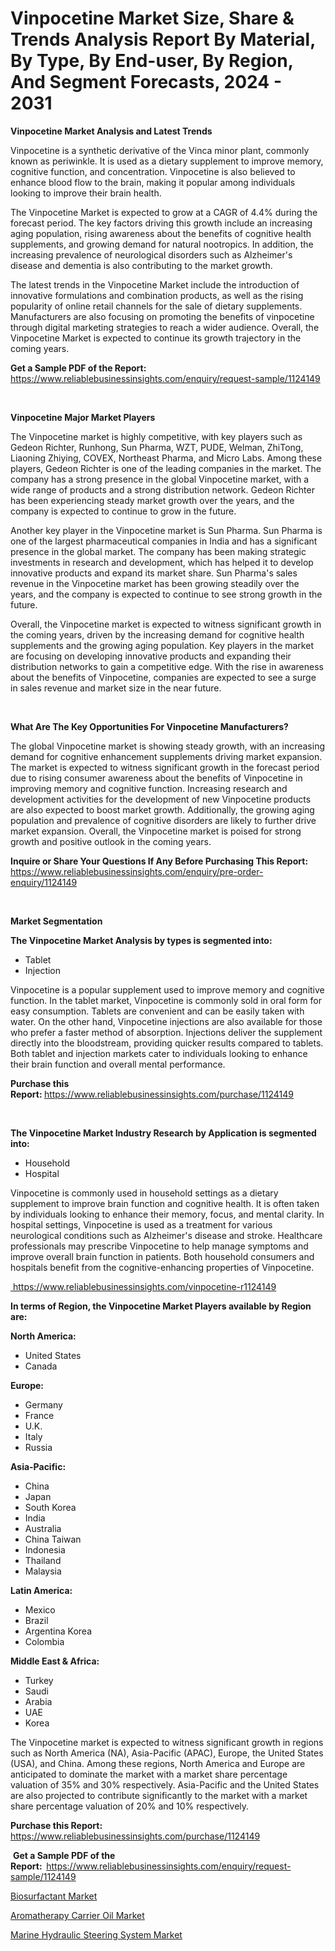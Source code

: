 <p><h1>Vinpocetine Market Size, Share & Trends Analysis Report By Material, By Type, By End-user, By Region, And Segment Forecasts, 2024 - 2031</h1></p><p><strong>Vinpocetine Market Analysis and Latest Trends</strong></p>
<p><p>Vinpocetine is a synthetic derivative of the Vinca minor plant, commonly known as periwinkle. It is used as a dietary supplement to improve memory, cognitive function, and concentration. Vinpocetine is also believed to enhance blood flow to the brain, making it popular among individuals looking to improve their brain health.</p><p>The Vinpocetine Market is expected to grow at a CAGR of 4.4% during the forecast period. The key factors driving this growth include an increasing aging population, rising awareness about the benefits of cognitive health supplements, and growing demand for natural nootropics. In addition, the increasing prevalence of neurological disorders such as Alzheimer's disease and dementia is also contributing to the market growth.</p><p>The latest trends in the Vinpocetine Market include the introduction of innovative formulations and combination products, as well as the rising popularity of online retail channels for the sale of dietary supplements. Manufacturers are also focusing on promoting the benefits of vinpocetine through digital marketing strategies to reach a wider audience. Overall, the Vinpocetine Market is expected to continue its growth trajectory in the coming years.</p></p>
<p><strong>Get a Sample PDF of the Report:&nbsp;</strong> <a href="https://www.reliablebusinessinsights.com/enquiry/request-sample/1124149">https://www.reliablebusinessinsights.com/enquiry/request-sample/1124149</a></p>
<p>&nbsp;</p>
<p><strong>Vinpocetine Major Market Players</strong></p>
<p><p>The Vinpocetine market is highly competitive, with key players such as Gedeon Richter, Runhong, Sun Pharma, WZT, PUDE, Welman, ZhiTong, Liaoning Zhiying, COVEX, Northeast Pharma, and Micro Labs. Among these players, Gedeon Richter is one of the leading companies in the market. The company has a strong presence in the global Vinpocetine market, with a wide range of products and a strong distribution network. Gedeon Richter has been experiencing steady market growth over the years, and the company is expected to continue to grow in the future.</p><p>Another key player in the Vinpocetine market is Sun Pharma. Sun Pharma is one of the largest pharmaceutical companies in India and has a significant presence in the global market. The company has been making strategic investments in research and development, which has helped it to develop innovative products and expand its market share. Sun Pharma's sales revenue in the Vinpocetine market has been growing steadily over the years, and the company is expected to continue to see strong growth in the future.</p><p>Overall, the Vinpocetine market is expected to witness significant growth in the coming years, driven by the increasing demand for cognitive health supplements and the growing aging population. Key players in the market are focusing on developing innovative products and expanding their distribution networks to gain a competitive edge. With the rise in awareness about the benefits of Vinpocetine, companies are expected to see a surge in sales revenue and market size in the near future.</p></p>
<p>&nbsp;</p>
<p><strong>What Are The Key Opportunities For Vinpocetine Manufacturers?</strong></p>
<p><p>The global Vinpocetine market is showing steady growth, with an increasing demand for cognitive enhancement supplements driving market expansion. The market is expected to witness significant growth in the forecast period due to rising consumer awareness about the benefits of Vinpocetine in improving memory and cognitive function. Increasing research and development activities for the development of new Vinpocetine products are also expected to boost market growth. Additionally, the growing aging population and prevalence of cognitive disorders are likely to further drive market expansion. Overall, the Vinpocetine market is poised for strong growth and positive outlook in the coming years.</p></p>
<p><strong>Inquire or Share Your Questions If Any Before Purchasing This Report:</strong> <a href="https://www.reliablebusinessinsights.com/enquiry/pre-order-enquiry/1124149">https://www.reliablebusinessinsights.com/enquiry/pre-order-enquiry/1124149</a></p>
<p>&nbsp;</p>
<p><strong>Market Segmentation</strong></p>
<p><strong>The Vinpocetine Market Analysis by types is segmented into:</strong></p>
<p><ul><li>Tablet</li><li>Injection</li></ul></p>
<p><p>Vinpocetine is a popular supplement used to improve memory and cognitive function. In the tablet market, Vinpocetine is commonly sold in oral form for easy consumption. Tablets are convenient and can be easily taken with water. On the other hand, Vinpocetine injections are also available for those who prefer a faster method of absorption. Injections deliver the supplement directly into the bloodstream, providing quicker results compared to tablets. Both tablet and injection markets cater to individuals looking to enhance their brain function and overall mental performance.</p></p>
<p><strong>Purchase this Report:&nbsp;</strong><a href="https://www.reliablebusinessinsights.com/purchase/1124149">https://www.reliablebusinessinsights.com/purchase/1124149</a></p>
<p>&nbsp;</p>
<p><strong>The Vinpocetine Market Industry Research by Application is segmented into:</strong></p>
<p><ul><li>Household</li><li>Hospital</li></ul></p>
<p><p>Vinpocetine is commonly used in household settings as a dietary supplement to improve brain function and cognitive health. It is often taken by individuals looking to enhance their memory, focus, and mental clarity. In hospital settings, Vinpocetine is used as a treatment for various neurological conditions such as Alzheimer's disease and stroke. Healthcare professionals may prescribe Vinpocetine to help manage symptoms and improve overall brain function in patients. Both household consumers and hospitals benefit from the cognitive-enhancing properties of Vinpocetine.</p></p>
<p><a href="https://www.reliablebusinessinsights.com/vinpocetine-r1124149">&nbsp;https://www.reliablebusinessinsights.com/vinpocetine-r1124149</a></p>
<p><strong>In terms of Region, the Vinpocetine Market Players available by Region are:</strong></p>
<p>
    <p> <strong> North America: </strong>
        <ul>
            <li>United States</li>
            <li>Canada</li>
        </ul>
        </p> 
    <p> <strong> Europe: </strong>
        <ul>
            <li>Germany</li>
            <li>France</li>
            <li>U.K.</li>
            <li>Italy</li>
            <li>Russia</li>
        </ul>
        </p> 
    <p> <strong> Asia-Pacific: </strong>
        <ul>
            <li>China</li>
            <li>Japan</li>
            <li>South Korea</li>
            <li>India</li>
            <li>Australia</li>
            <li>China Taiwan</li>
            <li>Indonesia</li>
            <li>Thailand</li>
            <li>Malaysia</li>
        </ul>
        </p> 
    <p> <strong> Latin America: </strong>
        <ul>
            <li>Mexico</li>
            <li>Brazil</li>
            <li>Argentina Korea</li>
            <li>Colombia</li>
        </ul>
        </p> 
    <p> <strong> Middle East & Africa: </strong>
        <ul>
            <li>Turkey</li>
            <li>Saudi</li>
            <li>Arabia</li>
            <li>UAE</li>
            <li>Korea</li>
        </ul>
    </p>
    </p>
<p><p>The Vinpocetine market is expected to witness significant growth in regions such as North America (NA), Asia-Pacific (APAC), Europe, the United States (USA), and China. Among these regions, North America and Europe are anticipated to dominate the market with a market share percentage valuation of 35% and 30% respectively. Asia-Pacific and the United States are also projected to contribute significantly to the market with a market share percentage valuation of 20% and 10% respectively.</p></p>
<p><strong>Purchase this Report: </strong><a href="https://www.reliablebusinessinsights.com/purchase/1124149">https://www.reliablebusinessinsights.com/purchase/1124149</a></p>
<p>&nbsp;<strong>Get a Sample PDF of the Report:&nbsp;&nbsp;</strong><a href="https://www.reliablebusinessinsights.com/enquiry/request-sample/1124149">https://www.reliablebusinessinsights.com/enquiry/request-sample/1124149</a></p>
<p><strong></strong></p>
<p><p><a href="https://github.com/RickHolmes3/Market-Research-Report-List-5/blob/main/biosurfactant-market.md">Biosurfactant Market</a></p><p><a href="https://github.com/ikahanika44/Market-Research-Report-List-1/blob/main/aromatherapy-carrier-oil-market.md">Aromatherapy Carrier Oil Market</a></p><p><a href="https://github.com/refatkhan11277/Market-Research-Report-List-1/blob/main/marine-hydraulic-steering-system-market.md">Marine Hydraulic Steering System Market</a></p></p>
